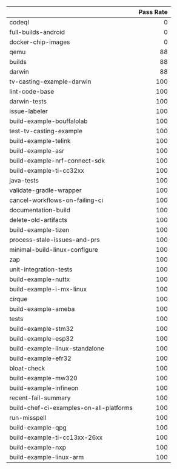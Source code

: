|                                         |   Pass Rate |
|:----------------------------------------|------------:|
| codeql                                  |           0 |
| full-builds-android                     |           0 |
| docker-chip-images                      |           0 |
| qemu                                    |          88 |
| builds                                  |          88 |
| darwin                                  |          88 |
| tv-casting-example-darwin               |         100 |
| lint-code-base                          |         100 |
| darwin-tests                            |         100 |
| issue-labeler                           |         100 |
| build-example-bouffalolab               |         100 |
| test-tv-casting-example                 |         100 |
| build-example-telink                    |         100 |
| build-example-asr                       |         100 |
| build-example-nrf-connect-sdk           |         100 |
| build-example-ti-cc32xx                 |         100 |
| java-tests                              |         100 |
| validate-gradle-wrapper                 |         100 |
| cancel-workflows-on-failing-ci          |         100 |
| documentation-build                     |         100 |
| delete-old-artifacts                    |         100 |
| build-example-tizen                     |         100 |
| process-stale-issues-and-prs            |         100 |
| minimal-build-linux-configure           |         100 |
| zap                                     |         100 |
| unit-integration-tests                  |         100 |
| build-example-nuttx                     |         100 |
| build-example-i-mx-linux                |         100 |
| cirque                                  |         100 |
| build-example-ameba                     |         100 |
| tests                                   |         100 |
| build-example-stm32                     |         100 |
| build-example-esp32                     |         100 |
| build-example-linux-standalone          |         100 |
| build-example-efr32                     |         100 |
| bloat-check                             |         100 |
| build-example-mw320                     |         100 |
| build-example-infineon                  |         100 |
| recent-fail-summary                     |         100 |
| build-chef-ci-examples-on-all-platforms |         100 |
| run-misspell                            |         100 |
| build-example-qpg                       |         100 |
| build-example-ti-cc13xx-26xx            |         100 |
| build-example-nxp                       |         100 |
| build-example-linux-arm                 |         100 |